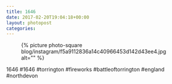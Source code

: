 ```yaml
---
title: 1646
date: 2017-02-20T19:04:18+00:00
layout: photopost
categories:
---
```


<figure class="photo photo--square">
  {% picture photo-square blog/instagram/f5a9112836a14c40966453d142d43ee4.jpg alt="" %}
</figure>

1646
#1646 #torrington #fireworks #battleoftorrington #england #northdevon
